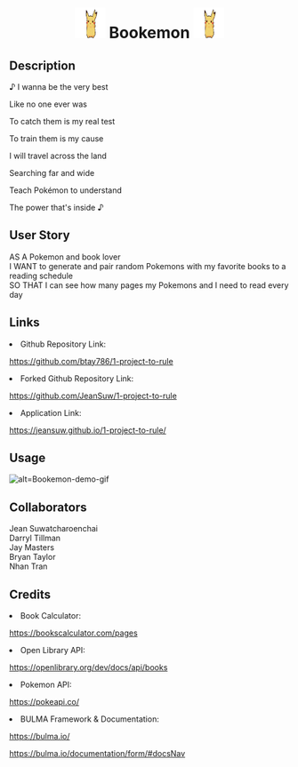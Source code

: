 # <h1 align="center"><img src="https://raw.githubusercontent.com/btay786/1-project-to-rule/dev/pikachu-pokemon.gif" height="55px" width="55px"> Bookemon <img src="https://raw.githubusercontent.com/btay786/1-project-to-rule/dev/pikachu-pokemon.gif" height="55px" width="55px"></h1>

## Description

♪ I wanna be the very best

Like no one ever was

To catch them is my real test

To train them is my cause

I will travel across the land

Searching far and wide

Teach Pokémon to understand

The power that's inside ♪

## User Story 

AS A Pokemon and book lover <br>
I WANT to generate and pair random Pokemons with my favorite books to a reading schedule <br>
SO THAT I can see how many pages my Pokemons and I need to read every day <br>


## Links

<li> Github Repository Link: </li>

https://github.com/btay786/1-project-to-rule

<li> Forked Github Repository Link: </li>

https://github.com/JeanSuw/1-project-to-rule

<li> Application Link: </li> 

https://jeansuw.github.io/1-project-to-rule/

## Usage

![alt=Bookemon-demo-gif](Bookemon-demo.gif)


## Collaborators

Jean Suwatcharoenchai <br>
Darryl Tillman <br>
Jay Masters <br>
Bryan Taylor <br>
Nhan Tran <br>

## Credits

<li> Book Calculator: </li>

https://bookscalculator.com/pages

<li> Open Library API: </li>

https://openlibrary.org/dev/docs/api/books

<li> Pokemon API: </li> 

https://pokeapi.co/

<li> BULMA Framework & Documentation: </li>

https://bulma.io/

https://bulma.io/documentation/form/#docsNav



